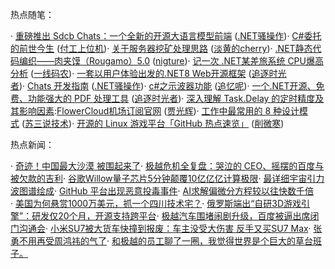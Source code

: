 
热点随笔：


· [重磅推出 Sdcb Chats：一个全新的开源大语言模型前端](https://github.com) ([.NET骚操作](https://github.com))· [C\#委托的前世今生](https://github.com) ([付工上位机](https://github.com))· [关于服务器挖矿处理思路](https://github.com) ([淡黄的cherry](https://github.com))· [.NET静态代码编织——肉夹馍（Rougamo）5\.0](https://github.com) ([nigture](https://github.com))· [记一次 .NET某差旅系统 CPU爆高分析](https://github.com) ([一线码农](https://github.com))· [一套以用户体验出发的.NET8 Web开源框架](https://github.com) ([追逐时光者](https://github.com))· [Chats 开发指南](https://github.com) ([.NET骚操作](https://github.com))· [c\#之示波器功能](https://github.com) ([追忆呢](https://github.com))· [一个.NET开源、免费、功能强大的 PDF 处理工具](https://github.com) ([追逐时光者](https://github.com))· [深入理解 Task.Delay 的定时精度及其影响因素](https://github.com):[FlowerCloud机场订阅官网](https://hanlianfangzhi.com) ([贾光辉](https://github.com))· [工作中最常用的 8 种设计模式](https://github.com) ([苏三说技术](https://github.com))· [开源的 Linux 游戏平台「GitHub 热点速览」](https://github.com) ([削微寒](https://github.com))


热点新闻：


· [奇迹！中国最大沙漠 被围起来了](https://github.com)· [极越危机全复盘：哭泣的 CEO、摇摆的百度与被欠款的吉利](https://github.com)· [谷歌Willow量子芯片5分钟颠覆10亿亿亿计算极限](https://github.com)· [最详细宇宙引力波图谱绘成](https://github.com)· [GitHub 平台出现恶意投毒事件](https://github.com)· [AI求解偏微分方程较以往快数千倍](https://github.com)· [美国为何悬赏1000万美元，抓一个四川技术宅？](https://github.com)· [俄罗斯端出“自研3D游戏引擎”：研发仅20个月，开源支持跨平台](https://github.com)· [极越汽车围堵闹剧升级，百度被逼出席闭门沟通会](https://github.com)· [小米SU7被大货车快撞到报废：车主没受大伤害 反手又买SU7 Max](https://github.com)· [张勇不用再受周鸿祎的气了](https://github.com)· [和极越的员工聊了一圈，我觉得世界是个巨大的草台班子。](https://github.com)


